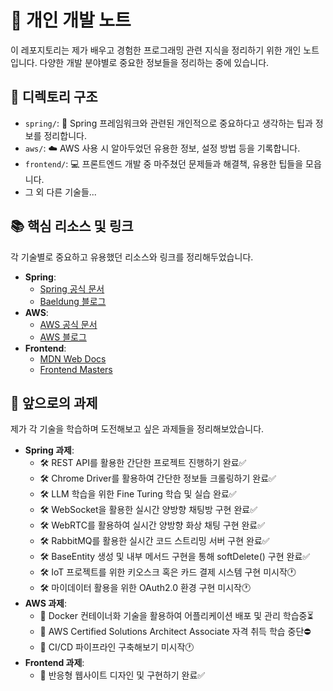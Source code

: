 # 🌟 개인 개발 노트

이 레포지토리는 제가 배우고 경험한 프로그래밍 관련 지식을 정리하기 위한 개인 노트입니다. 다양한 개발 분야별로 중요한 정보들을 정리하는 중에 있습니다.

## 📂 디렉토리 구조

- `spring/`: 🍃 Spring 프레임워크와 관련된 개인적으로 중요하다고 생각하는 팁과 정보를 정리합니다.
- `aws/`: ☁️ AWS 사용 시 알아두었던 유용한 정보, 설정 방법 등을 기록합니다.
- `frontend/`: 💻 프론트엔드 개발 중 마주쳤던 문제들과 해결책, 유용한 팁들을 모읍니다.
- 그 외 다른 기술들...

## 📚 핵심 리소스 및 링크

각 기술별로 중요하고 유용했던 리소스와 링크를 정리해두었습니다.

- **Spring**: 
  - [Spring 공식 문서](https://spring.io/docs)
  - [Baeldung 블로그](https://www.baeldung.com)
- **AWS**: 
  - [AWS 공식 문서](https://aws.amazon.com/documentation/)
  - [AWS 블로그](https://aws.amazon.com/blogs/aws/)
- **Frontend**: 
  - [MDN Web Docs](https://developer.mozilla.org/)
  - [Frontend Masters](https://frontendmasters.com/)

## 🚀 앞으로의 과제

제가 각 기술을 학습하며 도전해보고 싶은 과제들을 정리해보았습니다.

- **Spring 과제**: 
  - 🛠️ REST API를 활용한 간단한 프로젝트 진행하기 완료✅
  - 🛠️ Chrome Driver를 활용하여 간단한 정보들 크롤링하기 완료✅
  - 🛠️ LLM 학습을 위한 Fine Turing 학습 및 실습 완료✅
  - 🛠️ WebSocket을 활용한 실시간 양방향 채팅방 구현 완료✅
  - 🛠️ WebRTC를 활용하여 실시간 양방향 화상 채팅 구현 완료✅
  - 🛠️ RabbitMQ를 활용한 실시간 코드 스트리밍 서버 구현 완료✅
  - 🛠️ BaseEntity 생성 및 내부 메서드 구현을 통해 softDelete() 구현 완료✅
  - 🛠️ IoT 프로젝트를 위한 키오스크 혹은 카드 결제 시스템 구현 미시작🕐
  - 🛠️ 마이데이터 활용을 위한 OAuth2.0 환경 구현 미시작🕐
- **AWS 과제**: 
  - 🔄 Docker 컨테이너화 기술을 활용하여 어플리케이션 배포 및 관리 학습중⏳
  - 🔄 AWS Certified Solutions Architect Associate 자격 취득 학습 중단⛔️
  - 🔄 CI/CD 파이프라인 구축해보기 미시작🕐
- **Frontend 과제**: 
  - 📱 반응형 웹사이트 디자인 및 구현하기 완료✅
